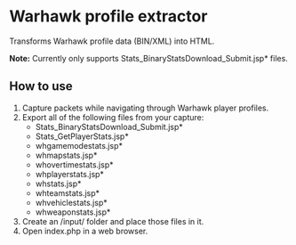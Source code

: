 # Warhawk profile extractor

Transforms Warhawk profile data (BIN/XML) into HTML.

**Note:** Currently only supports Stats_BinaryStatsDownload_Submit.jsp* files.

## How to use

1. Capture packets while navigating through Warhawk player profiles.
2. Export all of the following files from your capture:
   * Stats_BinaryStatsDownload_Submit.jsp*
   * Stats_GetPlayerStats.jsp*
   * whgamemodestats.jsp*
   * whmapstats.jsp*
   * whovertimestats.jsp*
   * whplayerstats.jsp*
   * whstats.jsp*
   * whteamstats.jsp*
   * whvehiclestats.jsp*
   * whweaponstats.jsp*
3. Create an /input/ folder and place those files in it.
4. Open index.php in a web browser.
